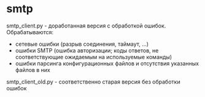 # smtp

smtp_client.py - доработанная версия с обработкой ошибок.
Обрабатываются:
- сетевые ошибки (разрыв соединения, таймаут, ...)
- ошибки SMTP (ошибка авторизации; коды ответов, не соответствующие ожидаемым на используемые команды)
- ошибки парсинга конфигурационных файлов и отсутствия указанных файлов в них

smtp_client_old.py - соответственно старая версия без обработки ошибок
